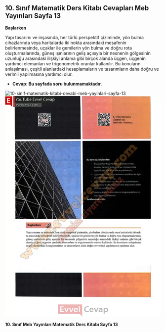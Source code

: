 ## 10. Sınıf Matematik Ders Kitabı Cevapları Meb Yayınları Sayfa 13

**Başlarken**

Yapı tasarımı ve inşasında, her türlü perspektif çiziminde, yön bulma cihazlarında veya haritalarda iki nokta arasındaki mesafenin belirlenmesinde, uçaklar ile gemilerin yön bulma ve doğru rota oluşturmalarında, güneş ışınlarının geliş açısıyla bir nesnenin gölgesinin uzunluğu arasındaki ilişkiyi anlama gibi birçok alanda üçgen, üçgenin yardımcı elemanları ve trigonometrik oranlar kullanılır. Bu konuların anlaşılması, çeşitli alanlardaki hesaplamaların ve tasarımların daha doğru ve verimli yapılmasına yardımcı olur.

* **Cevap**: **Bu sayfada soru bulunmamaktadır.**

![10-sinif-matematik-kitabi-cevabi-meb-yayinlari-sayfa-13]()![10-sinif-matematik-kitabi-cevabi-meb-yayinlari-sayfa-13](./image1.webp)

**10. Sınıf Meb Yayınları Matematik Ders Kitabı Sayfa 13**